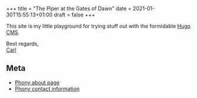 +++
title = "The Piper at the Gates of Dawn"
date = 2021-01-30T15:55:13+01:00
draft = false
+++

This site is my little playground for trying stuff out with the
formidable [Hugo CMS](https://gohugo.io/).

Best regards,  
[Carl](https://hsm.tunnel53.net/)

## Meta

- [Phony about page](/about/)
- [Phony contact information](/contact/)
